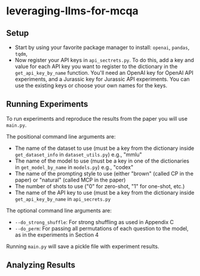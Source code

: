 # leveraging-llms-for-mcqa

## Setup
* Start by using your favorite package manager to install: `openai`, `pandas`, `tqdm`,
* Now register your API keys in `api_sectrets.py`. To do this, add a key and value for each API key you want to register to the dictionary in the `get_api_key_by_name` function. You'll need an OpenAI key for OpenAI API experiments, and a Jurassic key for Jurassic API experiments. You can use the existing keys or choose your own names for the keys.

## Running Experiments
To run experiments and reproduce the results from the paper you will use `main.py`.

The positional command line arguments are:
* The name of the dataset to use (must be a key from the dictionary inside `get_dataset_info` in `dataset_utils.py`) e.g., "mmlu"
* The name of the model to use (must be a key in one of the dictionaries in `get_model_by_name` in `models.py`) e.g., "codex"
* The name of the prompting style to use (either "brown" (called CP in the paper) or "natural" (called MCP in the paper)
* The number of shots to use ("0" for zero-shot, "1" for one-shot, etc.)
* The name of the API key to use (must be a key from the dictionary inside `get_api_key_by_name` in `api_secrets.py`

The optional command line arguments are:
* `--do_strong_shuffle`: For strong shuffling as used in Appendix C
* `--do_perm`: For passing all permutations of each question to the model, as in the experiments in Section 4

Running `main.py` will save a pickle file with experiment results.

## Analyzing Results
